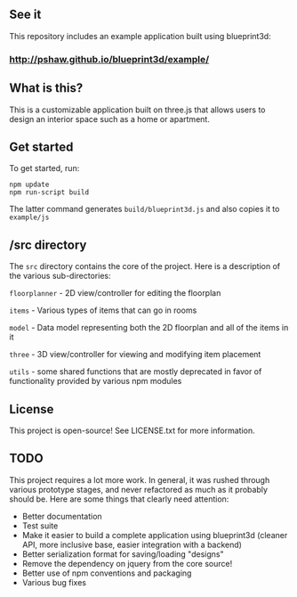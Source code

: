## See it

This repository includes an example application built using blueprint3d:

### http://pshaw.github.io/blueprint3d/example/

## What is this?

This is a customizable application built on three.js that allows users to design an interior space such as a home or apartment.

## Get started

To get started, run:

    npm update
    npm run-script build

The latter command generates `build/blueprint3d.js` and also copies it to `example/js`

## /src directory

The `src` directory contains the core of the project. Here is a description of the various sub-directories:

`floorplanner` - 2D view/controller for editing the floorplan

`items` - Various types of items that can go in rooms

`model` - Data model representing both the 2D floorplan and all of the items in it

`three` - 3D view/controller for viewing and modifying item placement

`utils` - some shared functions that are mostly deprecated in favor of functionality provided by various npm modules

## License

This project is open-source! See LICENSE.txt for more information.

## TODO

This project requires a lot more work. In general, it was rushed through various prototype stages, and never refactored as much as it probably should be. Here are some things that clearly need attention:

- Better documentation
- Test suite
- Make it easier to build a complete application using blueprint3d (cleaner API, more inclusive base, easier integration with a backend)
- Better serialization format for saving/loading "designs"
- Remove the dependency on jquery from the core source!
- Better use of npm conventions and packaging
- Various bug fixes
